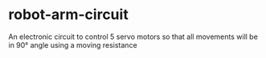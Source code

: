 # robot-arm-circuit
An electronic circuit to control 5 servo motors so that all movements will be in 90° angle using a moving resistance
